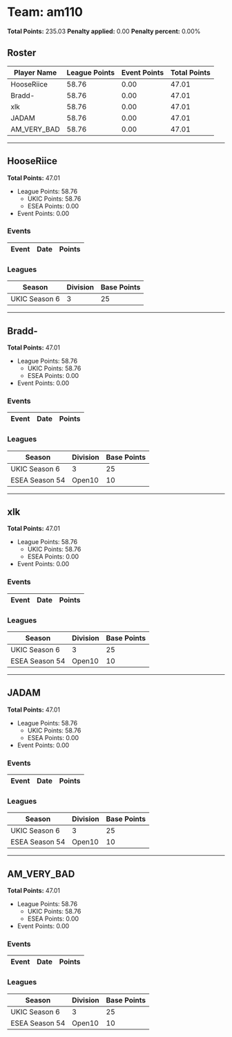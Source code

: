 # Team: am110

**Total Points:** 235.03
**Penalty applied:** 0.00
**Penalty percent:** 0.00%

## Roster
| Player Name | League Points | Event Points | Total Points |
|-------------|--------------|--------------|-------------|
| HooseRiice | 58.76 | 0.00 | 47.01 |
| Bradd- | 58.76 | 0.00 | 47.01 |
| xlk | 58.76 | 0.00 | 47.01 |
| JADAM | 58.76 | 0.00 | 47.01 |
| AM_VERY_BAD | 58.76 | 0.00 | 47.01 |

---

## HooseRiice

**Total Points:** 47.01

- League Points: 58.76
  - UKIC Points: 58.76
  - ESEA Points: 0.00
- Event Points: 0.00

### Events
| Event | Date | Points |
|-------|------|--------|
### Leagues
| Season | Division | Base Points |
|--------|----------|-------------|
| UKIC Season 6 | 3 | 25 |
---

## Bradd-

**Total Points:** 47.01

- League Points: 58.76
  - UKIC Points: 58.76
  - ESEA Points: 0.00
- Event Points: 0.00

### Events
| Event | Date | Points |
|-------|------|--------|
### Leagues
| Season | Division | Base Points |
|--------|----------|-------------|
| UKIC Season 6 | 3 | 25 |
| ESEA Season 54 | Open10 | 10 |
---

## xlk

**Total Points:** 47.01

- League Points: 58.76
  - UKIC Points: 58.76
  - ESEA Points: 0.00
- Event Points: 0.00

### Events
| Event | Date | Points |
|-------|------|--------|
### Leagues
| Season | Division | Base Points |
|--------|----------|-------------|
| UKIC Season 6 | 3 | 25 |
| ESEA Season 54 | Open10 | 10 |
---

## JADAM

**Total Points:** 47.01

- League Points: 58.76
  - UKIC Points: 58.76
  - ESEA Points: 0.00
- Event Points: 0.00

### Events
| Event | Date | Points |
|-------|------|--------|
### Leagues
| Season | Division | Base Points |
|--------|----------|-------------|
| UKIC Season 6 | 3 | 25 |
| ESEA Season 54 | Open10 | 10 |
---

## AM_VERY_BAD

**Total Points:** 47.01

- League Points: 58.76
  - UKIC Points: 58.76
  - ESEA Points: 0.00
- Event Points: 0.00

### Events
| Event | Date | Points |
|-------|------|--------|
### Leagues
| Season | Division | Base Points |
|--------|----------|-------------|
| UKIC Season 6 | 3 | 25 |
| ESEA Season 54 | Open10 | 10 |